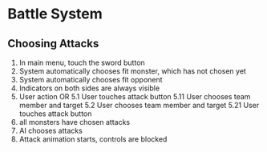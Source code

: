 # Battle System

## Choosing Attacks

1. In main menu, touch the sword button
2. System automatically chooses fit monster, which has not chosen yet
3. System automatically chooses fit opponent
4. Indicators on both sides are always visible
5. User action OR
5.1 User touches attack button
5.11 User chooses team member and target
5.2 User chooses team member and target
5.21 User touches attack button
6. all monsters have chosen attacks
7. AI chooses attacks
8. Attack animation starts, controls are blocked

